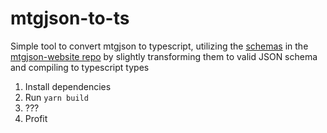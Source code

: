 # mtgjson-to-ts

Simple tool to convert mtgjson to typescript, utilizing the [schemas](https://github.com/mtgjson/mtgjson-website/tree/master/docs/.vuepress/public/schemas) in the [mtgjson-website repo](https://github.com/mtgjson/mtgjson-website) by slightly transforming them to valid JSON schema and compiling to typescript types

1. Install dependencies
2. Run `yarn build`
3. ???
4. Profit